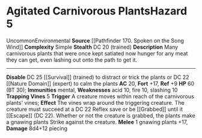 ﻿---
ac: '20'
all_resistance: null
complexity: Simple
element: null
fortitude: '+17'
hardness: null
hazard_type: Environmental
hp: 60 (BT 30)
id: '92'
immunity:
- '[[DATABASE/trait/Mental|mental]]'
level: '5'
name: Agitated Carnivorous Plants
rarity: Uncommon
reflex: '+9'
resistance: null
school: null
source: '[[DATABASE/source/Pathfinder 170. Spoken on the Song Wind|Pathfinder #170:
  Spoken on the Song Wind]]'
trait:
- '[[DATABASE/trait/Environmental|Environmental]]'
- '[[DATABASE/trait/Uncommon|Uncommon]]'
type: Hazard
weakness:
- '[[DATABASE/trait/Acid|acid]] 10'
- '[[DATABASE/trait/Fire|fire]] 10'
- slashing 10
will: null

---
# Agitated Carnivorous Plants<span class="item-type">Hazard 5</span>

<span class="trait-uncommon item-trait">Uncommon</span><span class="item-trait">Environmental</span>
**Source** [[Pathfinder 170. Spoken on the Song Wind]]
**Complexity** Simple
**Stealth** DC 20 (trained)
**Description** Many carnivorous plants that were once kept satiated now hunger for any meat they can get, even lashing out onto the path to get it.

---
**Disable** DC 25 [[Survival]] (trained) to distract or trick the plants or DC 22 [[Nature Domain]] (expert) to calm the plants
**AC** 20, **Fort** +17, **Ref** +9
**HP** 60 (BT 30); **Immunities** mental, **Weaknesses** acid 10, fire 10, slashing 10
**Trapping Vines** <span class="action-icon">5</span> **Trigger** A creature moves within reach of the carnivorous plants' vines; **Effect** The vines wrap around the triggering creature. The creature must succeed at a DC 22 Reflex save or be [[Grabbed]] until it [[Escape]] (DC 22). Whether or not the creature is grabbed, the plants make a gnawing plants Strike against the creature.
 **Melee** <span class="action-icon">1</span> gnawing plants +17, **Damage** 8d4+12 piecing